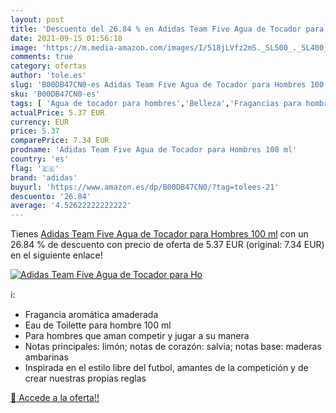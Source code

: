 ```yaml
---
layout: post
title: 'Descuento del 26.84 % en Adidas Team Five Agua de Tocador para Ho'
date: 2021-09-15 01:56:18
image: 'https://m.media-amazon.com/images/I/518jLVfz2mS._SL500_._SL400_.jpg'
comments: true
category: ofertas
author: 'tole.es'
slug: 'B00DB47CN0-es Adidas Team Five Agua de Tocador para Hombres 100 ml'
sku: 'B00DB47CN0-es'
tags: [ 'Agua de tocador para hombres','Belleza','Fragancias para hombres','Perfumes y fragancias','adidas','agua','de','tocador', ]
actualPrice: 5.37 EUR
currency: EUR
price: 5.37
comparePrice: 7.34 EUR
prodname: 'Adidas Team Five Agua de Tocador para Hombres 100 ml'
country: 'es'
flag: '🇪🇸'
brand: 'adidas'
buyurl: 'https://www.amazon.es/dp/B00DB47CN0/?tag=tolees-21'
descuento: '26.84'
average: '4.52622222222222'
---
```


Tienes [Adidas Team Five Agua de Tocador para Hombres 100 ml](https://www.amazon.es/dp/B00DB47CN0/?tag=tolees-21) con un 26.84 % de descuento con precio de oferta de 5.37 EUR (original: 7.34 EUR) en el siguiente enlace!

[![Adidas Team Five Agua de Tocador para Ho](https://m.media-amazon.com/images/I/518jLVfz2mS._SL500_._SL400_.jpg)](https://www.amazon.es/dp/B00DB47CN0/?tag=tolees-21)

ℹ️:

- Fragancia aromática amaderada
- Eau de Toilette para hombre 100 ml
- Para hombres que aman competir y jugar a su manera
- Notas principales: limón; notas de corazón: salvia; notas base: maderas ambarinas
- Inspirada en el estilo libre del futbol, amantes de la competición y de crear nuestras propias reglas

[🛒 Accede a la oferta!!](https://www.amazon.es/dp/B00DB47CN0/?tag=tolees-21)
